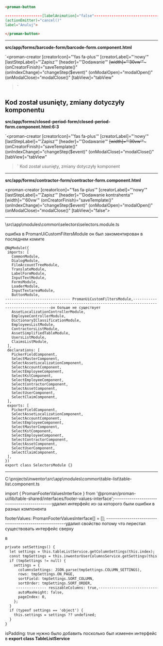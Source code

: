 

```html
<proman-button

-----------------[labelAnimation]="false"---------------------------------------------Kod został usunięty, zmiany dotyczyły komponentu przycisku i animacja nie jest już tam obecna-------------------------------------------------------------
(actionEmitter)="cancel()"
label="Anuluj">

</proman-button>
```
-------------------------------------------------------------------------------------------------------------------------------

**src/app/forms/barcode-form/barcode-form.component.html**

`<proman-creator
  [creatorIcon]="'fas fa-plus'"
  [creatorLabel]="'nowy'"
  [lastStepLabel]="'Zapisz'"
  [header]="'Dodawanie'"
  ~~[width]="'30vw'"~~~
  (onCreatorFinish)="saveTemplate()"
  (onIndexChange)="changeStep($event)"
  (onModalOpen)="modalOpen()"
  (onModalClose)="modalClose()"
  [tabView]="tabView"
  >`

Kod został usunięty, zmiany dotyczyły komponentu 
-------------------------------------------------------------------------------------------------------------------------------
**src/app/forms/closed-period-form/closed-period-form.component.html:6:3**

`<proman-creator
  [creatorIcon]="'fas fa-plus'"
  [creatorLabel]="'nowy'"
  [lastStepLabel]="'Zapisz'"
  [header]="'Dodawanie'"
  ~~[width]="'30vw'"~~~
  (onCreatorFinish)="saveTemplate()"
  (onIndexChange)="changeStep($event)"
  (onModalClose)="modalClose()"
  [tabView]="tabView"
>`
Kod został usunięty, zmiany dotyczyły komponent
-----------------------------------------------------------------------------------------------------
 **src/app/forms/contractor-form/contractor-form.component.html**


<proman-creator
  [creatorIcon]="'fas fa-plus'"
  [creatorLabel]="'nowy'"
  [lastStepLabel]="'Zapisz'"
  [header]="'Dodawanie kontrahenta'"
  [width]="'60vw'"
  (onCreatorFinish)="saveTemplate()"
  (onIndexChange)="changeStep($event)"
  (onModalOpen)="modalOpen()"
  (onModalClose)="modalClose()"
  [tabView]="false">

-----------------------------------------------------------------------------------------------

\src\app\modules\common\selectors\selectors.module.ts

 ошибка в PromanUiCustomFiltersModule  он был закоментирован в последнем комите 

 ```
@NgModule({
  imports: [
    CommonModule,
    DialogModule,
    FileAccountTreeModule,
    TranslateModule,
    LabelFormModule,
    InputTextModule,
    FormsModule,
    LoaderModule,
    InputTextareaModule,
    ButtonModule,
------------------------------ PromanUiCustomFiltersModule,------------------------------------------------------------------------------------------------------он больше не существует
    AssetLocalizationControllerModule,
    EmployeeControllerModule,
    DictionaryIClassificationModule,
    EmployeesListModule,
    ContractorsListModule,
    AssetSimplifiedTableModule,
    UsersListModule,
    ClaimsListModule,
  ],
  declarations: [
    PickerFieldComponent,
    SelectMasterComponent,
    SelectAssetLocalizationComponent,
    SelectAccountComponent,
    SelectEmployeeComponent,
    SelectKstComponent,
    SelectEmployeeComponent,
    SelectContractorComponent,
    SelectAssetComponent,
    SelectUserComponent,
    SelectClaimComponent,
  ],
  exports: [
    PickerFieldComponent,
    SelectAssetLocalizationComponent,
    SelectAccountComponent,
    SelectEmployeeComponent,
    SelectMasterComponent,
    SelectKstComponent,
    SelectEmployeeComponent,
    SelectContractorComponent,
    SelectAssetComponent,
    SelectUserComponent,
    SelectClaimComponent,
  ],
})
export class SelectorsModule {}
```
------------------------------------------------------------------------------------------------------

  C:\projects\inwentor\src\app\modules\common\table-list\table-list.component.ts

  import { PromanFooterValuesInterface } from '@proman/proman-ui/lib/table-shared/interfaces/footer-values-interface';----------------------------------------------удалил интерфейс из-за которого были ошибки в разных компонента 

  footerValues: PromanFooterValuesInterface[] = []; ---------------------------------------------------------удалил свойство потому что перестал существовать интерфейс сверху

  в 
  ```html
private setSettings() {
    let settings = this.tableListService.getColumnSettings(this.index);
    const tmpSettings = this.inwentorUserColumnsService.getSettings(this.index);
    if (tmpSettings != null) {
      settings = {
        columnsSettings: JSON.parse(tmpSettings.COLUMN_SETTINGS),
        rows: tmpSettings.ON_PAGE,
        sortField: tmpSettings.SORT_COLUMN,
        sortOrder: tmpSettings.SORT_ORDER,
       -------------- resizableColumns: true,--------------------------------------------------------------------------- удалил resizableColumns---------------------------
        autoMaxHeight: false,
        pageIndex: 0,
      };
    }
    if (typeof settings == 'object') {
      this.settings = settings ?? undefined;
    }
  }
```

 isPadding: true нужно было добавить посколько был изменен интерфейс в **export class TableListService**






